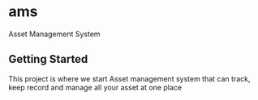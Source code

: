 # ams

Asset Management System

## Getting Started

This project is where we start Asset management system that can track, keep record and manage all your asset at one place
